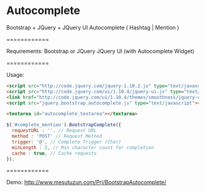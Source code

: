
Autocomplete
============

Bootstrap + JQuery + JQuery UI Autocomplete ( Hashtag | Mention )

============

Requirements:
Bootstrap or JQuery
JQuery UI (with Autocomplete Widget)

============

Usage:

```html
<script src="http://code.jquery.com/jquery-1.10.2.js" type="text/javascript"></script>
<script src="http://code.jquery.com/ui/1.10.4/jquery-ui.js" type="text/javascript"></script>
<link href="http://code.jquery.com/ui/1.10.4/themes/smoothness/jquery-ui.css" type="text/css" rel="stylesheet" />
<script src="jquery.bootstrap.autocomplete.js" type="text/javascript"></script>
```

```html
<textarea id="autocomplete_textarea"></textarea>
```

```js
$('#complete_mention').BootstrapComplete({
  requestURL : '', // Request URL
  method : 'POST' // Request Method
  trigger: '@', // Complete Trigger (Char)
  minLength : 2, // Min character count for completion
  cache : true, // Cache requests
});
```


============

Demo: 
http://www.mesutuzun.com/Prj/BootstrapAutocomplete/
